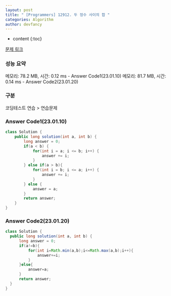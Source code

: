 ```yaml
---
layout: post
title: " [Programmers] 12912. 두 정수 사이의 합 "
categories: Algorithm
author: devfancy
---
```

* content
{:toc}

[문제 링크](https://school.programmers.co.kr/learn/courses/30/lessons/12912)

### 성능 요약

메모리: 78.2 MB, 시간: 0.12 ms - Answer Code1(23.01.10)
메모리: 81.7 MB, 시간: 0.14 ms - Answer Code2(23.01.20)

### 구분

코딩테스트 연습 > 연습문제

### Answer Code1(23.01.10)

``` java
class Solution {
    public long solution(int a, int b) {
        long answer = 0;
        if(a < b) {
            for(int i = a; i <= b; i++) {
                answer += i;
            }
        } else if(a > b){
            for(int i = b; i <= a; i++) {
                answer += i;
            }
        } else {
            answer = a;
        }
        return answer;
    }
}
```

### Answer Code2(23.01.20)

``` java
class Solution {
  public long solution(int a, int b) {
      long answer = 0;
      if(a!=b){
          for(int i=Math.min(a,b);i<=Math.max(a,b);i++){
              answer+=i;
          }
      }else{
          answer=a;
      }
      return answer;
  }
}
```